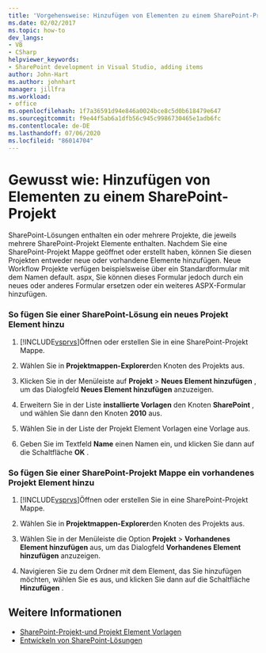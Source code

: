 ```yaml
---
title: 'Vorgehensweise: Hinzufügen von Elementen zu einem SharePoint-Projekt | Microsoft-Dokumentation'
ms.date: 02/02/2017
ms.topic: how-to
dev_langs:
- VB
- CSharp
helpviewer_keywords:
- SharePoint development in Visual Studio, adding items
author: John-Hart
ms.author: johnhart
manager: jillfra
ms.workload:
- office
ms.openlocfilehash: 1f7a36591d94e846a0024bce8c5d0b618479e647
ms.sourcegitcommit: f9e44f5ab6a1dfb56c945c9986730465e1adb6fc
ms.contentlocale: de-DE
ms.lasthandoff: 07/06/2020
ms.locfileid: "86014704"
---
```

# <a name="how-to-add-items-to-a-sharepoint-project"></a>Gewusst wie: Hinzufügen von Elementen zu einem SharePoint-Projekt
  SharePoint-Lösungen enthalten ein oder mehrere Projekte, die jeweils mehrere SharePoint-Projekt Elemente enthalten. Nachdem Sie eine SharePoint-Projekt Mappe geöffnet oder erstellt haben, können Sie diesen Projekten entweder neue oder vorhandene Elemente hinzufügen. Neue Workflow Projekte verfügen beispielsweise über ein Standardformular mit dem Namen default. aspx, Sie können dieses Formular jedoch durch ein neues oder anderes Formular ersetzen oder ein weiteres ASPX-Formular hinzufügen.

### <a name="to-add-a-new-project-item-to-a-sharepoint-solution"></a>So fügen Sie einer SharePoint-Lösung ein neues Projekt Element hinzu

1. [!INCLUDE[vsprvs](../sharepoint/includes/vsprvs-md.md)]Öffnen oder erstellen Sie in eine SharePoint-Projekt Mappe.

2. Wählen Sie in **Projektmappen-Explorer**den Knoten des Projekts aus.

3. Klicken Sie in der Menüleiste auf **Projekt**  >  **Neues Element hinzufügen** , um das Dialogfeld **Neues Element hinzufügen** anzuzeigen.

4. Erweitern Sie in der Liste **installierte Vorlagen** den Knoten **SharePoint** , und wählen Sie dann den Knoten **2010** aus.

5. Wählen Sie in der Liste der Projekt Element Vorlagen eine Vorlage aus.

6. Geben Sie im Textfeld **Name** einen Namen ein, und klicken Sie dann auf die Schaltfläche **OK** .

### <a name="to-add-an-existing-project-item-to-a-sharepoint-solution"></a>So fügen Sie einer SharePoint-Projekt Mappe ein vorhandenes Projekt Element hinzu

1. [!INCLUDE[vsprvs](../sharepoint/includes/vsprvs-md.md)]Öffnen oder erstellen Sie in eine SharePoint-Projekt Mappe.

2. Wählen Sie in **Projektmappen-Explorer**den Knoten des Projekts aus.

3. Wählen Sie in der Menüleiste die Option **Projekt**  >  **Vorhandenes Element hinzufügen** aus, um das Dialogfeld **Vorhandenes Element hinzufügen** anzuzeigen.

4. Navigieren Sie zu dem Ordner mit dem Element, das Sie hinzufügen möchten, wählen Sie es aus, und klicken Sie dann auf die Schaltfläche **Hinzufügen** .

## <a name="see-also"></a>Weitere Informationen
- [SharePoint-Projekt-und Projekt Element Vorlagen](../sharepoint/sharepoint-project-and-project-item-templates.md)
- [Entwickeln von SharePoint-Lösungen](../sharepoint/developing-sharepoint-solutions.md)

